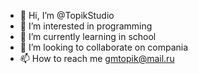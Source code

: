 - 👋 Hi, I’m @TopikStudio
- 👀 I’m interested in programming
- 🌱 I’m currently learning in school
- 💞️ I’m looking to collaborate on compania
- 📫 How to reach me gmtopik@mail.ru

<!---
TopikStudio/TopikStudio is a ✨ special ✨ repository because its `README.md` (this file) appears on your GitHub profile.
You can click the Preview link to take a look at your changes.
--->
